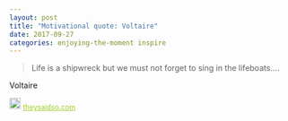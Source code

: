 ```yaml
---
layout: post
title: "Motivational quote: Voltaire"
date: 2017-09-27
categories: enjoying-the-moment inspire
---
```

> Life is a shipwreck but we must not forget to sing in the lifeboats....

Voltaire

<span style="z-index:50;font-size:0.9em;"><img src="https://theysaidso.com/branding/theysaidso.png" height="20" width="20" alt="theysaidso.com"/><a href="https://theysaidso.com" title="Powered by quotes from theysaidso.com" style="color: #9fcc25; margin-left: 4px; vertical-align: middle;">theysaidso.com</a></span>

